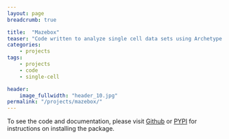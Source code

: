 ```yaml
---
layout: page
breadcrumb: true

title:  "Mazebox"
teaser: "Code written to analyze single cell data sets using Archetype Analysis and Cell Transport Potential."
categories:
    - projects
tags:
    - projects
    - code
    - single-cell

header:
    image_fullwidth: "header_10.jpg"
permalink: "/projects/mazebox/"
---
```



To see the code and documentation, please visit <a href= 'https://github.com/smgroves/Mazebox'>Github</a> or <a href='https://pypi.org/project/mazebox/'>PYPI</a> for instructions on installing the package.